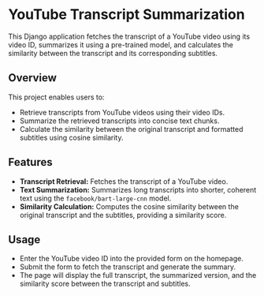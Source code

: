 # YouTube Transcript Summarization

This Django application fetches the transcript of a YouTube video using its video ID, summarizes it using a pre-trained model, and calculates the similarity between the transcript and its corresponding subtitles.

## Overview

This project enables users to:
- Retrieve transcripts from YouTube videos using their video IDs.
- Summarize the retrieved transcripts into concise text chunks.
- Calculate the similarity between the original transcript and formatted subtitles using cosine similarity.

## Features

- **Transcript Retrieval:** Fetches the transcript of a YouTube video.
- **Text Summarization:** Summarizes long transcripts into shorter, coherent text using the `facebook/bart-large-cnn` model.
- **Similarity Calculation:** Computes the cosine similarity between the original transcript and the subtitles, providing a similarity score.

## Usage

- Enter the YouTube video ID into the provided form on the homepage.
- Submit the form to fetch the transcript and generate the summary.
- The page will display the full transcript, the summarized version, and the similarity score between the transcript and subtitles.

